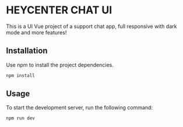 # HEYCENTER CHAT UI

This is a UI Vue project of a support chat app, full responsive with dark mode and more features!

## Installation

Use npm to install the project dependencies.

```bash
npm install
```
## Usage
To start the development server, run the following command:
```bash
npm run dev
```


